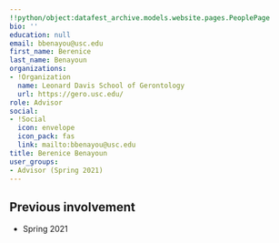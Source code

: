 ```yaml
---
!!python/object:datafest_archive.models.website.pages.PeoplePage
bio: ''
education: null
email: bbenayou@usc.edu
first_name: Berenice
last_name: Benayoun
organizations:
- !Organization
  name: Leonard Davis School of Gerontology
  url: https://gero.usc.edu/
role: Advisor
social:
- !Social
  icon: envelope
  icon_pack: fas
  link: mailto:bbenayou@usc.edu
title: Berenice Benayoun
user_groups:
- Advisor (Spring 2021)
---
```


## Previous involvement

* Spring 2021